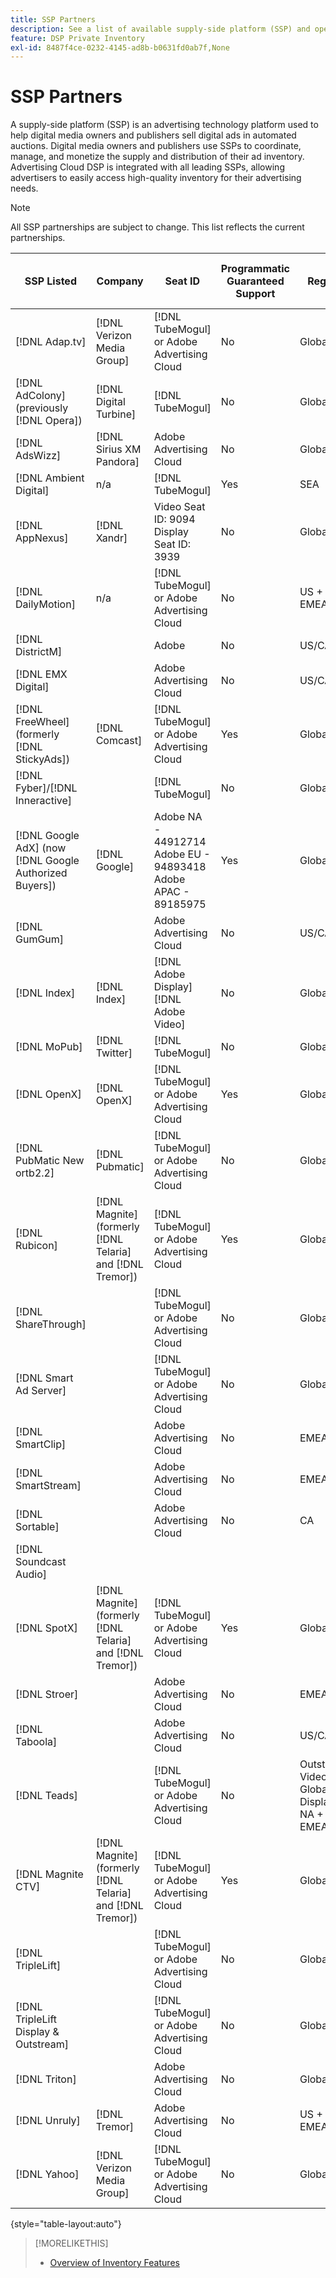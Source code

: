 ```yaml
---
title: SSP Partners
description: See a list of available supply-side platform (SSP) and open exchange partners.
feature: DSP Private Inventory
exl-id: 8487f4ce-0232-4145-ad8b-b0631fd0ab7f,None
---
```

# SSP Partners

A supply-side platform (SSP) is an advertising technology platform used to help digital media owners and publishers sell digital ads in automated auctions. Digital media owners and publishers use SSPs to coordinate, manage, and monetize the supply and distribution of their ad inventory. Advertising Cloud DSP is integrated with all leading SSPs, allowing advertisers to easily access high-quality inventory for their advertising needs.

>[!NOTE]
>
>All SSP partnerships are subject to change. This list reflects the current partnerships.

|SSP Listed|Company|Seat ID|Programmatic Guaranteed Support|Region|Supported Currency|Video Desktop|Video Mobile|Video CTV|Display Desktop|Display Mobile|Native Display|Audio Desktop & Mobile|
|--- |--- |--- |--- |--- |--- |--- |--- |--- |--- |--- |--- |--- |
|[!DNL Adap.tv]|[!DNL Verizon Media Group]|[!DNL TubeMogul] or Adobe Advertising Cloud|No|Global|USD|X|X|X|||||
|[!DNL AdColony] (previously [!DNL Opera])|[!DNL Digital Turbine]|[!DNL TubeMogul]|No|Global|USD||x||||||
|[!DNL AdsWizz]|[!DNL Sirius XM Pandora]|Adobe Advertising Cloud|No|Global|USD, EUR, GBP|||||||x|
|[!DNL Ambient Digital]|n/a|[!DNL TubeMogul]|Yes|SEA|USD||x||x|||x|
|[!DNL AppNexus]|[!DNL Xandr]|Video Seat ID: 9094<br>Display Seat ID: 3939|No|Global|USD|x|x|x|x|x|||
|[!DNL DailyMotion]|n/a|[!DNL TubeMogul] or Adobe Advertising Cloud|No|US + EMEA|USD, EUR|x|x|x|||||
|[!DNL DistrictM]||Adobe|No|US/CA|USD||||x|x|||
|[!DNL EMX Digital]||Adobe Advertising Cloud|No|US/CA|USD|x|x|x|||||
|[!DNL FreeWheel] (formerly [!DNL StickyAds])|[!DNL Comcast]|[!DNL TubeMogul] or Adobe Advertising Cloud|Yes|Global|USD, EUR, AUD, GBP|x|x|x|||||
|[!DNL Fyber]/[!DNL Inneractive]||[!DNL TubeMogul]|No|Global|USD|x|x||||||
|[!DNL Google AdX] (now [!DNL Google Authorized Buyers])|[!DNL Google]|Adobe NA - 44912714<br>Adobe EU - 94893418<br>Adobe APAC - 89185975|Yes|Global|USD, BRL|x|x|x|x|x||x|
|[!DNL GumGum]||Adobe Advertising Cloud|No|US/CA|USD|x|x||x|x|||
|[!DNL Index]|[!DNL Index]|[!DNL Adobe Display]<br>[!DNL Adobe Video]|No|Global|USD|x|x|x|x|x| | |
|[!DNL MoPub]|[!DNL Twitter]|[!DNL TubeMogul]|No|Global|USD||x||||||
|[!DNL OpenX]|[!DNL OpenX]|[!DNL TubeMogul] or Adobe Advertising Cloud|Yes|Global|USD|x|||x|x|||
|[!DNL PubMatic New ortb2.2]|[!DNL Pubmatic]|[!DNL TubeMogul] or Adobe Advertising Cloud|No|Global|USD|x|x|x|x|x|||
|[!DNL Rubicon]|[!DNL Magnite] (formerly [!DNL Telaria] and [!DNL Tremor])|[!DNL TubeMogul] or Adobe Advertising Cloud|Yes|Global|USD|x|x|x|x|x||x|
|[!DNL ShareThrough]||[!DNL TubeMogul] or Adobe Advertising Cloud|No|Global|USD|x|x||x|x|x||
|[!DNL Smart Ad Server]||[!DNL TubeMogul] or Adobe Advertising Cloud|No|Global|USD, EUR|x|x||x|x|||
|[!DNL SmartClip]||Adobe Advertising Cloud|No|EMEA|All Currencies|x|x|x|x|x|||
|[!DNL SmartStream]||Adobe Advertising Cloud|No|EMEA|EUR, USD|x|x||||||
|[!DNL Sortable]||Adobe Advertising Cloud|No|CA|USD||||x|x|||
|[!DNL Soundcast Audio]|||||||||||||
|[!DNL SpotX]|[!DNL Magnite] (formerly [!DNL Telaria] and [!DNL Tremor])|[!DNL TubeMogul] or Adobe Advertising Cloud|Yes|Global|USD|x|x|x|||||
|[!DNL Stroer]||Adobe Advertising Cloud|No|EMEA|USD|x|x||x|x|||
|[!DNL Taboola]||Adobe Advertising Cloud|No|US/CA|USD|x|x||||||
|[!DNL Teads]||[!DNL TubeMogul] or Adobe Advertising Cloud|No|Outstream Video = Global<br>Display = NA + EMEA|USD|x|x||x|x|||
|[!DNL Magnite CTV]|[!DNL Magnite] (formerly [!DNL Telaria] and [!DNL Tremor])|[!DNL TubeMogul] or Adobe Advertising Cloud|Yes|Global|AUD, USD|x|x|x|||||
|[!DNL TripleLift]||[!DNL TubeMogul] or Adobe Advertising Cloud|No|Global|USD||||||x||
|[!DNL TripleLift Display & Outstream]||[!DNL TubeMogul] or Adobe Advertising Cloud|No|Global|USD|x|x||x|x|||
|[!DNL Triton]||Adobe Advertising Cloud|No|Global|USD|||||||x|
|[!DNL Unruly]|[!DNL Tremor]|Adobe Advertising Cloud|No|US + EMEA|USD|x|x||||||
|[!DNL Yahoo]|[!DNL Verizon Media Group]|[!DNL TubeMogul] or Adobe Advertising Cloud|No|Global|USD||||x|x|||

{style="table-layout:auto"}

>[!MORELIKETHIS]
>
>* [Overview of Inventory Features](inventory-overview.md)
